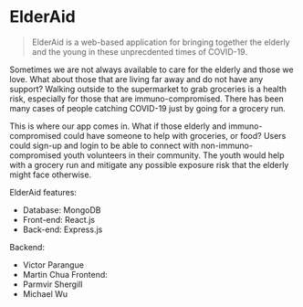 # ElderAid

> ElderAid is a web-based application for bringing together the elderly and the young in these unprecdented times of COVID-19.

Sometimes we are not always available to care for the elderly and those we love. What about those that are living far away and do not have any support? Walking outside to the supermarket to grab groceries is a health risk, especially for those that are immuno-compromised. There has been many cases of people catching COVID-19 just by going for a grocery run.

This is where our app comes in. What if those elderly and immuno-compromised could have someone to help with groceries, or food? Users could sign-up and login to be able to connect with non-immuno-compromised youth volunteers in their community. The youth would help with a grocery run and mitigate any possible exposure risk that the elderly might face otherwise.



ElderAid features:
  - Database: MongoDB
  - Front-end: React.js
  - Back-end: Express.js
  
  Backend:
  - Victor Parangue
  - Martin Chua
  Frontend:
  - Parmvir Shergill
  - Michael Wu
